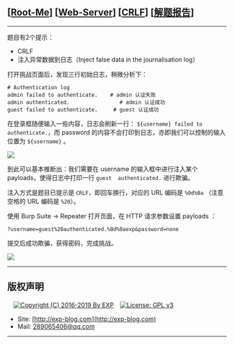 ## [[Root-Me](https://www.root-me.org/)] [[Web-Server](https://www.root-me.org/en/Challenges/Web-Server/)] [[CRLF](https://www.root-me.org/en/Challenges/Web-Server/CRLF)] [[解题报告](http://exp-blog.com/2019/01/13/pid-2981/)]

------

题目有2个提示：

- CRLF
- 注入异常数据到日志（Inject false data in the journalisation log）

打开挑战页面后，发现三行初始日志，稍微分析下：

```
# Authentication log
admin failed to authenticate.    # admin 认证失败
admin authenticated.                # admin 认证成功
guest failed to authenticate.     # guest 认证成功
```

在登录框随便输入一些内容，日志会刷新一行： `${username} failed to authenticate.`，而 password 的内容不会打印到日志，亦即我们可以控制的输入位置为 `${username}` 。

![](http://exp-blog.com/wp-content/uploads/2019/01/1078efe77ef5fbf04a8024b879b8ee65.png)

到此可以基本推断出：我们需要在 username 的输入框中进行注入某个 payloads，使得日志中打印一行 `guest  authenticated.` 进行欺骗。

注入方式是题目已提示是 `CRLF`，即回车换行，对应的 URL 编码是 `%0d%0a`  （注意空格的 URL 编码是 `%20`）。

使用 Burp Suite -> Repeater 打开页面，在 HTTP 请求参数设置 payloads ：

`?username=guest%20authenticated.%0d%0aexp&password=none`

提交后成功欺骗，获得密码，完成挑战。


![](http://exp-blog.com/wp-content/uploads/2019/01/687bdb22580261b31cac6e7b52672965.png)

------

## 版权声明

　[![Copyright (C) 2016-2019 By EXP](https://img.shields.io/badge/Copyright%20(C)-2016~2019%20By%20EXP-blue.svg)](http://exp-blog.com)　[![License: GPL v3](https://img.shields.io/badge/License-GPL%20v3-blue.svg)](https://www.gnu.org/licenses/gpl-3.0)
  

- Site: [http://exp-blog.com](http://exp-blog.com) 
- Mail: <a href="mailto:289065406@qq.com?subject=[EXP's Github]%20Your%20Question%20（请写下您的疑问）&amp;body=What%20can%20I%20help%20you?%20（需要我提供什么帮助吗？）">289065406@qq.com</a>


------
